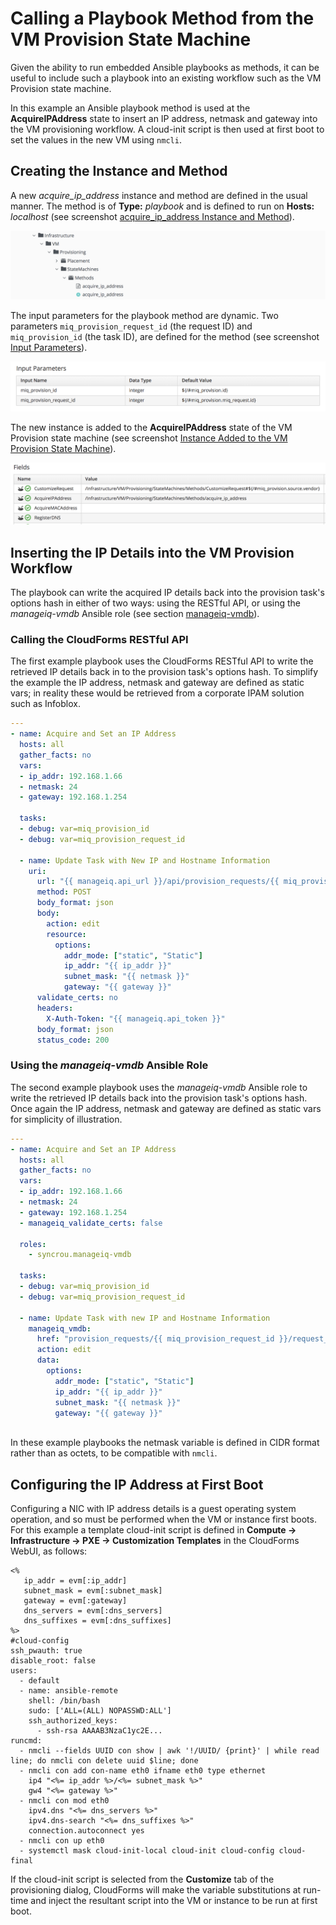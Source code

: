 # Calling a Playbook Method from the VM Provision State Machine 

Given the ability to run embedded Ansible playbooks as methods, it can be useful to include such a playbook into an existing workflow such as the VM Provision state machine.
 
In this example an Ansible playbook method is used at the **AcquireIPAddress** state to insert an IP address, netmask and gateway into the VM provisioning workflow. A cloud-init script is then used at first boot to set the values in the new VM using `nmcli`.
 
## Creating the Instance and Method
 
A new _acquire\_ip\_address_ instance and method are defined in the usual manner. The method is of **Type:** _playbook_ and is defined to run on **Hosts:** _localhost_ (see screenshot [acquire\_ip\_address Instance and Method](#i1)).

![acquire\_ip\_address Instance and Method](images/screenshot1.png)

The input parameters for the playbook method are dynamic. Two parameters `miq_provision_request_id` (the request ID) and `miq_provision_id` (the task ID), are defined for the method (see screenshot [Input Parameters](#i2)).

![Input Parameters](images/screenshot2.png)

The new instance is added to the **AcquireIPAddress** state of the VM Provision state machine (see screenshot [Instance Added to the VM Provision State Machine](#i3)).

![Instance Added to the VM Provision State Machine](images/screenshot3.png)

## Inserting the IP Details into the VM Provision Workflow
 
The playbook can write the acquired IP details back into the provision task's options hash in either of two ways: using the RESTful API, or using the _manageiq-vmdb_ Ansible role (see section [manageiq-vmdb](../embedded_ansible_modules/chapter.md#manageiq_vmdb)).
 
### Calling the CloudForms RESTful API
 
The first example playbook uses the CloudForms RESTful API to write the retrieved IP details back in to the provision task's options hash. To simplify the example the IP address, netmask and gateway are defined as static vars; in reality these would be retrieved from a corporate IPAM solution such as Infoblox.

```yaml
---
- name: Acquire and Set an IP Address
  hosts: all
  gather_facts: no
  vars:
  - ip_addr: 192.168.1.66
  - netmask: 24
  - gateway: 192.168.1.254
     
  tasks:
  - debug: var=miq_provision_id
  - debug: var=miq_provision_request_id
  
  - name: Update Task with New IP and Hostname Information
    uri:
      url: "{{ manageiq.api_url }}/api/provision_requests/{{ miq_provision_request_id }}/request_tasks/{{ miq_provision_id }}"
      method: POST
      body_format: json
      body:
        action: edit
        resource:
          options:
            addr_mode: ["static", "Static"]
            ip_addr: "{{ ip_addr }}"
            subnet_mask: "{{ netmask }}"
            gateway: "{{ gateway }}"
      validate_certs: no
      headers:
        X-Auth-Token: "{{ manageiq.api_token }}"
      body_format: json
      status_code: 200
```

### Using the _manageiq-vmdb_ Ansible Role

The second example playbook uses the _manageiq-vmdb_ Ansible role to write the retrieved IP details back into the provision task's options hash. Once again the IP address, netmask and gateway are defined as static vars for simplicity of illustration.

```yaml
---
- name: Acquire and Set an IP Address
  hosts: all
  gather_facts: no
  vars:
  - ip_addr: 192.168.1.66
  - netmask: 24
  - gateway: 192.168.1.254
  - manageiq_validate_certs: false
      
  roles:
    - syncrou.manageiq-vmdb
     
  tasks:
  - debug: var=miq_provision_id
  - debug: var=miq_provision_request_id
    
  - name: Update Task with new IP and Hostname Information
    manageiq_vmdb:
      href: "provision_requests/{{ miq_provision_request_id }}/request_tasks/{{ miq_provision_id }}"
      action: edit
      data:
        options:
          addr_mode: ["static", "Static"]
          ip_addr: "{{ ip_addr }}"
          subnet_mask: "{{ netmask }}"
          gateway: "{{ gateway }}"
  
```
 
In these example playbooks the netmask variable is defined in CIDR format rather than as octets, to be compatible with `nmcli`.
 
## Configuring the IP Address at First Boot
 
Configuring a NIC with IP address details is a guest operating system operation, and so must be performed when the VM or instance first boots. For this example a template cloud-init script is defined in **Compute -> Infrastructure -> PXE -> Customization Templates** in the CloudForms  WebUI, as follows:

```
<% 
   ip_addr = evm[:ip_addr]
   subnet_mask = evm[:subnet_mask]
   gateway = evm[:gateway]
   dns_servers = evm[:dns_servers]
   dns_suffixes = evm[:dns_suffixes]
%>
#cloud-config
ssh_pwauth: true
disable_root: false
users:
  - default
  - name: ansible-remote
    shell: /bin/bash
    sudo: ['ALL=(ALL) NOPASSWD:ALL']
    ssh_authorized_keys:
      - ssh-rsa AAAAB3NzaC1yc2E...
runcmd:
  - nmcli --fields UUID con show | awk '!/UUID/ {print}' | while read line; do nmcli con delete uuid $line; done 
  - nmcli con add con-name eth0 ifname eth0 type ethernet 
    ip4 "<%= ip_addr %>/<%= subnet_mask %>"
    gw4 "<%= gateway %>"
  - nmcli con mod eth0
    ipv4.dns "<%= dns_servers %>"
    ipv4.dns-search "<%= dns_suffixes %>"
    connection.autoconnect yes
  - nmcli con up eth0
  - systemctl mask cloud-init-local cloud-init cloud-config cloud-final
```

If the cloud-init script is selected from the **Customize** tab of the provisioning dialog, CloudForms will make the variable substitutions at run-time and inject the resultant script into the VM or instance to be run at first boot.
